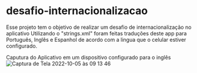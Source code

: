 # desafio-internacionalizacao
Esse projeto tem o objetivo de realizar um desafio de internacionalização no aplicativo
Utilizando o "strings.xml" foram feitas traduções deste app para Português, Inglês e Espanhol de acordo com a lingua que o celular estiver configurado.

Caputura do Aplicativo em um dispositivo configurado para o inglês
![Captura de Tela 2022-10-05 às 09 13 46](https://user-images.githubusercontent.com/5827265/194057951-ee31a6b9-fe7c-4408-89c7-6cd2cef91bd1.png)

